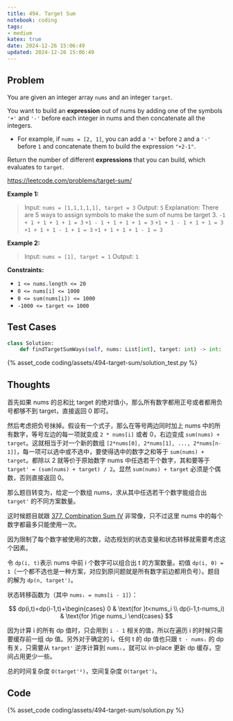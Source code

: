 ```yaml
---
title: 494. Target Sum
notebook: coding
tags:
- medium
katex: true
date: 2024-12-26 15:06:49
updated: 2024-12-26 15:06:49
---
```

## Problem

You are given an integer array `nums` and an integer `target`.

You want to build an **expression** out of nums by adding one of the symbols `'+'` and `'-'` before each integer in nums and then concatenate all the integers.

- For example, if `nums = [2, 1]`, you can add a `'+'` before `2` and a `'-'` before `1` and concatenate them to build the expression `"+2-1"`.

Return the number of different **expressions** that you can build, which evaluates to `target`.

<https://leetcode.com/problems/target-sum/>

**Example 1:**

> Input: `nums = [1,1,1,1,1], target = 3`
> Output: `5`
> Explanation: There are 5 ways to assign symbols to make the sum of nums be target 3.
> `-1 + 1 + 1 + 1 + 1 = 3`
> `+1 - 1 + 1 + 1 + 1 = 3`
> `+1 + 1 - 1 + 1 + 1 = 3`
> `+1 + 1 + 1 - 1 + 1 = 3`
> `+1 + 1 + 1 + 1 - 1 = 3`

**Example 2:**

> Input: `nums = [1], target = 1`
> Output: `1`

**Constraints:**

- `1 <= nums.length <= 20`
- `0 <= nums[i] <= 1000`
- `0 <= sum(nums[i]) <= 1000`
- `-1000 <= target <= 1000`

## Test Cases

``` python
class Solution:
    def findTargetSumWays(self, nums: List[int], target: int) -> int:
```

{% asset_code coding/assets/494-target-sum/solution_test.py %}

## Thoughts

首先如果 nums 的总和比 target 的绝对值小，那么所有数字都用正号或者都用负号都够不到 target，直接返回 0 即可。

然后考虑把负号抹掉。假设有一个式子，那么在等号两边同时加上 nums 中的所有数字，等号左边的每一项就变成 `2 * nums[i]` 或者 0，右边变成 `sum(nums) + target`。这就相当于对一个新的数组 `[2*nums[0], 2*nums[1], ..., 2*nums[n-1]]`，每一项可以选中或不选中，要使得选中的数字之和等于 `sum(nums) + target`。都除以 2 就等价于原始数字 nums 中任选若干个数字，其和要等于 `target' = (sum(nums) + target) / 2`。显然 `sum(nums) + target` 必须是个偶数，否则直接返回 0。

那么题目转变为，给定一个数组 nums，求从其中任选若干个数字能组合出 `target'` 的不同方案数量。

这时候题目就跟 [377. Combination Sum IV](377-combination-sum-iv) 非常像，只不过这里 nums 中的每个数字都最多只能使用一次。

因为限制了每个数字被使用的次数，动态规划的状态变量和状态转移就需要考虑这个因素。

令 `dp(i, t)`表示 nums 中前 i 个数字可以组合出 t 的方案数量。初值 `dp(i, 0) = 1`（一个都不选也是一种方案，对应到原问题就是所有数字前边都用负号）。题目的解为 `dp(n, target')`。

状态转移函数为（其中 `numsᵢ = nums[i - 1]`）：

$$
dp(i,t)=dp(i-1,t)+\begin{cases}
  0 & \text{for }t<nums_i \\
  dp(i-1,t-nums_i) & \text{for }t\ge nums_i
\end{cases}
$$

因为计算 i 的所有 dp 值时，只会用到 `i - 1` 相关的值，所以在遍历 i 的时候只需要缓存前一组 dp 值。另外对于确定的 i，任何 t 的 dp 值也只跟 `t - numsᵢ` 的 dp 有关，只需要从 `target'` 逆序计算到 `numsᵢ`，就可以 in-place 更新 dp 缓存，空间占用更少一些。

总的时间复杂度 `O(target'²)`，空间复杂度 `O(target')`。

## Code

{% asset_code coding/assets/494-target-sum/solution.py %}
